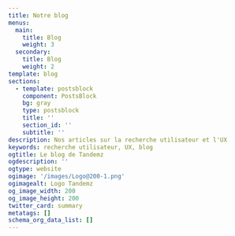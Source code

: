 ```yaml
---
title: Notre blog
menus:
  main:
    title: Blog
    weight: 3
  secondary:
    title: Blog
    weight: 2
template: blog
sections:
  - template: postsblock
    component: PostsBlock
    bg: gray
    type: postsblock
    title: ''
    section_id: ''
    subtitle: ''
description: Nos articles sur la recherche utilisateur et l'UX
keywords: recherche utilisateur, UX, blog
ogtitle: Le blog de Tandemz
ogdescription: ''
ogtype: website
ogimage: '/images/Logo@200-1.png'
ogimagealt: Logo Tandemz
og_image_width: 200
og_image_height: 200
twitter_card: summary
metatags: []
schema_org_data_list: []
---
```

